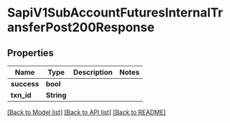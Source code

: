 # SapiV1SubAccountFuturesInternalTransferPost200Response

## Properties

Name | Type | Description | Notes
------------ | ------------- | ------------- | -------------
**success** | **bool** |  | 
**txn_id** | **String** |  | 

[[Back to Model list]](../README.md#documentation-for-models) [[Back to API list]](../README.md#documentation-for-api-endpoints) [[Back to README]](../README.md)


